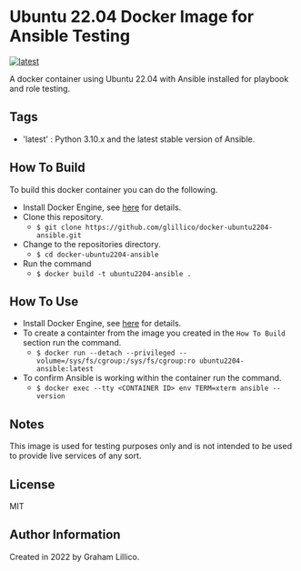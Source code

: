 # Ubuntu 22.04 Docker Image for Ansible Testing

[![latest](https://github.com/glillico/docker-ubuntu2204-ansible/workflows/latest/badge.svg)](https://github.com/glillico/docker-ubuntu2204-ansible/actions?query=workflow%3Alatest)

A docker container using Ubuntu 22.04 with Ansible installed for playbook and role testing.

## Tags

  - 'latest'  : Python 3.10.x and the latest stable version of Ansible.

## How To Build

To build this docker container you can do the following.

  - Install Docker Engine, see [here](https://docs.docker.com/engine/install/) for details.
  - Clone this repository.
    - `$ git clone https://github.com/glillico/docker-ubuntu2204-ansible.git`
  - Change to the repositories directory.
    - `$ cd docker-ubuntu2204-ansible`
  - Run the command
    - `$ docker build -t ubuntu2204-ansible .`

## How To Use

  - Install Docker Engine, see [here](https://docs.docker.com/engine/install/) for details.
  - To create a containter from the image you created in the `How To Build` section run the command.
    - `$ docker run --detach --privileged --volume=/sys/fs/cgroup:/sys/fs/cgroup:ro ubuntu2204-ansible:latest`
  - To confirm Ansible is working within the container run the command.
    - `$ docker exec --tty <CONTAINER ID> env TERM=xterm ansible --version`

## Notes

This image is used for testing purposes only and is not intended to be used to provide live services of any sort.

## License

MIT

## Author Information

Created in 2022 by Graham Lillico.
